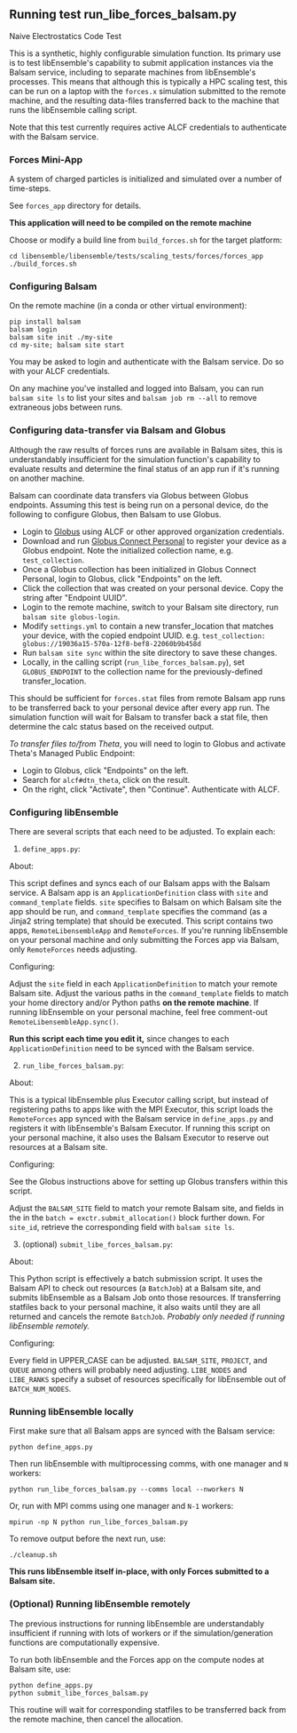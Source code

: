 ## Running test run_libe_forces_balsam.py

Naive Electrostatics Code Test

This is a synthetic, highly configurable simulation function. Its primary use
is to test libEnsemble's capability to submit application instances via the Balsam service,
including to separate machines from libEnsemble's processes. This means that although
this is typically a HPC scaling test, this can be run on a laptop with the `forces.x`
simulation submitted to the remote machine, and the resulting data-files transferred
back to the machine that runs the libEnsemble calling script.

Note that this test currently requires active ALCF credentials to authenticate with
the Balsam service.

### Forces Mini-App

A system of charged particles is initialized and simulated over a number of time-steps.

See `forces_app` directory for details.

**This application will need to be compiled on the remote machine**

Choose or modify a build line from `build_forces.sh` for the target platform:

    cd libensemble/libensemble/tests/scaling_tests/forces/forces_app
    ./build_forces.sh

### Configuring Balsam

On the remote machine (in a conda or other virtual environment):

    pip install balsam
    balsam login
    balsam site init ./my-site
    cd my-site; balsam site start

You may be asked to login and authenticate with the Balsam service. Do so with
your ALCF credentials.

On any machine you've installed and logged into Balsam, you can run `balsam site ls`
to list your sites and `balsam job rm --all` to remove extraneous jobs between runs.

### Configuring data-transfer via Balsam and Globus

Although the raw results of forces runs are available in Balsam sites,
this is understandably insufficient for the simulation function's capability
to evaluate results and determine the final status of an app run if it's running
on another machine.

Balsam can coordinate data transfers via Globus between Globus endpoints. Assuming
this test is being run on a personal device, do the following to configure Globus,
then Balsam to use Globus.

- Login to [Globus](https://www.globus.org/) using ALCF or other approved organization credentials.
- Download and run [Globus Connect Personal](https://app.globus.org/file-manager/gcp) to register your device as a Globus endpoint. Note the initialized collection name, e.g. ``test_collection``.
- Once a Globus collection has been initialized in Globus Connect Personal, login to Globus, click "Endpoints" on the left.
- Click the collection that was created on your personal device. Copy the string after "Endpoint UUID".
- Login to the remote machine, switch to your Balsam site directory, run ``balsam site globus-login``.
- Modify ``settings.yml`` to contain a new transfer_location that matches your device, with the copied endpoint UUID. e.g. ``test_collection: globus://19036a15-570a-12f8-bef8-22060b9b458d``
- Run ``balsam site sync`` within the site directory to save these changes.
- Locally, in the calling script (``run_libe_forces_balsam.py``), set ``GLOBUS_ENDPOINT`` to the collection name for the previously-defined transfer_location.

This should be sufficient for ``forces.stat`` files from remote Balsam app runs
to be transferred back to your personal device after every app run. The
simulation function will wait for Balsam to transfer back a stat file, then determine
the calc status based on the received output.

*To transfer files to/from Theta*, you will need to login to Globus and activate
Theta's Managed Public Endpoint:

- Login to Globus, click "Endpoints" on the left.
- Search for ``alcf#dtn_theta``, click on the result.
- On the right, click "Activate", then "Continue". Authenticate with ALCF.

### Configuring libEnsemble

There are several scripts that each need to be adjusted. To explain each:

1. ``define_apps.py``:

  About:

  This script defines and syncs each of our Balsam apps with the Balsam service. A Balsam
  app is an ``ApplicationDefinition`` class with ``site`` and
  ``command_template`` fields. ``site`` specifies to Balsam on which Balsam site
  the app should be run, and ``command_template`` specifies the command (as a Jinja2
  string template) that should be executed. This script contains two apps, ``RemoteLibensembleApp``
   and ``RemoteForces``. If you're running libEnsemble on your personal machine and
   only submitting the Forces app via Balsam, only ``RemoteForces`` needs adjusting.

  Configuring:

  Adjust the ``site`` field in each ``ApplicationDefinition`` to match your remote
  Balsam site. Adjust the various paths in the ``command_template`` fields to match
  your home directory and/or Python paths **on the remote machine**. If running
  libEnsemble on your personal machine, feel free comment-out ``RemoteLibensembleApp.sync()``.

  **Run this script each time you edit it,** since changes to each
  ``ApplicationDefinition`` need to be synced with the Balsam service.

2. ``run_libe_forces_balsam.py``:

  About:

  This is a typical libEnsemble plus Executor calling script, but instead of
  registering paths to apps like with the MPI Executor, this script loads the
  ``RemoteForces`` app synced with the Balsam service in ``define_apps.py``
  and registers it with libEnsemble's Balsam Executor. If running this
  script on your personal machine, it also uses the Balsam Executor to reserve
  out resources at a Balsam site.

  Configuring:

  See the Globus instructions above for setting up Globus transfers within this script.

  Adjust the ``BALSAM_SITE`` field
  to match your remote Balsam site, and fields in the in the
  ``batch = exctr.submit_allocation()`` block further down. For ``site_id``,
  retrieve the corresponding field with ``balsam site ls``.

3. (optional) ``submit_libe_forces_balsam.py``:

  About:

  This Python script is effectively a batch submission script. It uses the Balsam API
  to check out resources (a ``BatchJob``) at a Balsam site, and submits libEnsemble as
  a Balsam Job onto those resources. If transferring statfiles back to your
  personal machine, it also waits until they are all returned and cancels
  the remote ``BatchJob``. *Probably only needed if running libEnsemble remotely.*

  Configuring:

  Every field in UPPER_CASE can be adjusted. ``BALSAM_SITE``, ``PROJECT``,
  and ``QUEUE`` among others will probably need adjusting. ``LIBE_NODES`` and ``LIBE_RANKS``
  specify a subset of resources specifically for libEnsemble out of ``BATCH_NUM_NODES``.

### Running libEnsemble locally

First make sure that all Balsam apps are synced with the Balsam service:

    python define_apps.py

Then run libEnsemble with multiprocessing comms, with one manager and `N` workers:

    python run_libe_forces_balsam.py --comms local --nworkers N

Or, run with MPI comms using one manager and `N-1` workers:

    mpirun -np N python run_libe_forces_balsam.py

To remove output before the next run, use:

    ./cleanup.sh

**This runs libEnsemble itself in-place, with only Forces submitted to a Balsam site.**

### (Optional) Running libEnsemble remotely

The previous instructions for running libEnsemble are understandably insufficient
if running with lots of workers or if the simulation/generation
functions are computationally expensive.

To run both libEnsemble and the Forces app on the compute nodes at Balsam site, use:

    python define_apps.py
    python submit_libe_forces_balsam.py

This routine will wait for corresponding statfiles to be transferred back from
the remote machine, then cancel the allocation.
